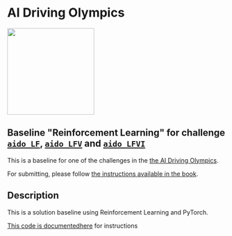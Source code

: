 <!-- do not modify - autogenerated -->
 
# AI Driving Olympics

<a href="http://aido.duckietown.org"><img width="200" src="https://www.duckietown.org/wp-content/uploads/2018/12/AIDO_no_text-e1544555660271.png"/></a>


## Baseline "Reinforcement Learning" for challenge [`aido_LF`][lf], [`aido_LFV`][lfv] and [`aido_LFVI`][lfvi]

This is a baseline for one of the challenges in the [the AI Driving Olympics](http://aido.duckietown.org/).

For submitting, please follow [the instructions available in the book][book].
 
[book]: https://docs.duckietown.org/daffy/AIDO/out/

[lf]: https://docs.duckietown.org/daffy/AIDO/out/lf.html

[lfv]: https://docs.duckietown.org/daffy/AIDO/out/lf_v.html

[lfvi]: https://docs.duckietown.org/daffy/AIDO/out/lf_v_i.html

## Description

This is a solution baseline using Reinforcement Learning and PyTorch.

[This code is documentedhere](https://docs.duckietown.org/daffy/AIDO/out/embodied_rl.html) for instructions
